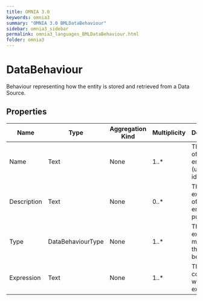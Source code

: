 ```yaml
---
title: OMNIA 3.0
keywords: omnia3
summary: "OMNIA 3.0 BMLDataBehaviour"
sidebar: omnia3_sidebar
permalink: omnia3_languages_BMLDataBehaviour.html
folder: omnia3
---
```


# DataBehaviour
Behaviour representing how the entity is stored and retrieved from a Data Source.
## Properties

| Name | Type | Aggregation Kind | Multiplicity | Description |
| --------- | --------- | --------- | --------- | --------- |
| Name | Text | None | 1..* | The name of the entity (unique identifier). |
| Description | Text | None | 0..* | The textual explanation of the entities' purpose. |
| Type | DataBehaviourType | None | 1..* | The execution moment of the behaviour. |
| Expression | Text | None | 1..* | The C# code that will be executed. |


